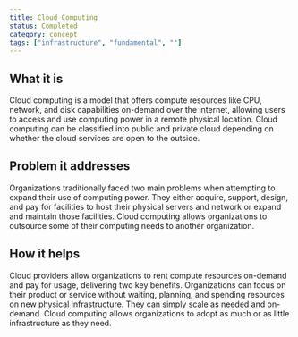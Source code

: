 ```yaml
---
title: Cloud Computing
status: Completed
category: concept
tags: ["infrastructure", "fundamental", ""]
---
```


## What it is

Cloud computing is a model that offers compute resources like CPU, network, and disk capabilities on-demand over the internet, allowing users to access and use computing power in a remote physical location. 
Cloud computing can be classified into public and private cloud depending on whether the cloud services are open to the outside.

## Problem it addresses

Organizations traditionally faced two main problems when attempting to expand their use of computing power. 
They either acquire, support, design, and pay for facilities 
to host their physical servers and network or expand and maintain those facilities. 
Cloud computing allows organizations to outsource some of their computing needs to another organization.

## How it helps

Cloud providers allow organizations to rent compute resources on-demand and pay for usage, delivering two key benefits.
Organizations can focus on their product or service without waiting, planning, and spending resources on new physical infrastructure. They can simply [scale](/scalability/) as needed and on-demand.
Cloud computing allows organizations to adopt as much or as little infrastructure as they need.

